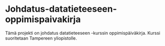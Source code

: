 # Johdatus-datatieteeseen-oppimispaivakirja
Tämä projekti on johdatus datatieteeseen -kurssin oppimispäiväkirja. Kurssi suoritetaan Tampereen yliopistolle.
